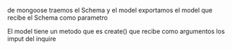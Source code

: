 de mongoose traemos el Schema y el model
exportamos el model que recibe el Schema como parametro

El model tiene un metodo que es create() que recibe como argumentos los imput del inquire
